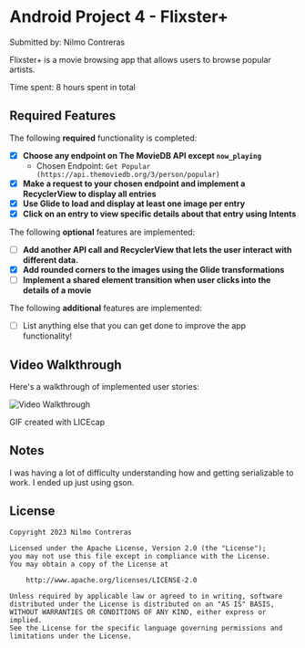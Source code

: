 # Android Project 4 - Flixster+

Submitted by: Nilmo Contreras

Flixster+ is a movie browsing app that allows users to browse popular artists. 

Time spent: 8 hours spent in total

## Required Features

The following **required** functionality is completed:

- [x] **Choose any endpoint on The MovieDB API except `now_playing`**
  - Chosen Endpoint: `Get Popular (https://api.themoviedb.org/3/person/popular)`
- [x] **Make a request to your chosen endpoint and implement a RecyclerView to display all entries**
- [x] **Use Glide to load and display at least one image per entry**
- [x] **Click on an entry to view specific details about that entry using Intents**

The following **optional** features are implemented:

- [ ] **Add another API call and RecyclerView that lets the user interact with different data.** 
- [x] **Add rounded corners to the images using the Glide transformations**
- [ ] **Implement a shared element transition when user clicks into the details of a movie**

The following **additional** features are implemented:

- [ ] List anything else that you can get done to improve the app functionality!

## Video Walkthrough

Here's a walkthrough of implemented user stories:

<img src='https://user-images.githubusercontent.com/77853767/220812975-a2adbcd3-5fde-4988-8f8d-4c8384dc3d4c.gif' title='Video Walkthrough' width='' alt='Video Walkthrough' />


GIF created with LICEcap  
<!-- Recommended tools:
[Kap](https://getkap.co/) for macOS
[ScreenToGif](https://www.screentogif.com/) for Windows
[peek](https://github.com/phw/peek) for Linux. -->

## Notes

I was having a lot of difficulty understanding how and getting serializable to work. I ended up just using gson. 

## License

    Copyright 2023 Nilmo Contreras

    Licensed under the Apache License, Version 2.0 (the "License");
    you may not use this file except in compliance with the License.
    You may obtain a copy of the License at

        http://www.apache.org/licenses/LICENSE-2.0

    Unless required by applicable law or agreed to in writing, software
    distributed under the License is distributed on an "AS IS" BASIS,
    WITHOUT WARRANTIES OR CONDITIONS OF ANY KIND, either express or implied.
    See the License for the specific language governing permissions and
    limitations under the License.
